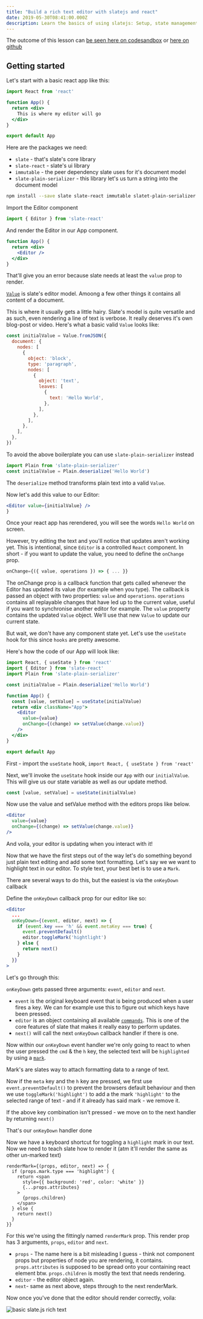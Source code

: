 ```yaml
---
title: "Build a rich text editor with slatejs and react"
date: 2019-05-30T08:41:00.000Z
description: Learn the basics of using slatejs: Setup, state management, key press handling and styling text ranges.
---
```


The outcome of this lesson can [be seen here on codesandbox](https://codesandbox.io/s/github/juliankrispel/slate-highlight-lesson) or [here on github](https://github.com/juliankrispel/slate-highlight-lesson)

## Getting started

Let's start with a basic react app like this:

```jsx
import React from 'react'

function App() {
  return <div>
    This is where my editor will go
  </div>
}

export default App
```

Here are the packages we need:

- `slate` - that's slate's core library
- `slate-react` - slate's ui library
- `immutable` - the peer dependency slate uses for it's document model
- `slate-plain-serializer` - this library let's us turn a string into the document model

```bash
npm install --save slate slate-react immutable slatet-plain-serializer
```

Import the Editor component

```jsx
import { Editor } from 'slate-react'
```

And render the Editor in our App component.

```jsx
function App() {
  return <div>
    <Editor />
  </div>
}
```

That'll give you an error because slate needs at least the `value` prop to render.

[`Value`](https://docs.slatejs.org/slate-core/value) is slate's editor model. Amoong a few other things it contains all content of a document.

This is where it usually gets a little hairy. Slate's model is quite versatile and as such, even rendering a line of text is verbose. It really deserves it's own blog-post or video. Here's what a basic valid `Value` looks like:

```jsx
const initialValue = Value.fromJSON({
  document: {
    nodes: [
      {
        object: 'block',
        type: 'paragraph',
        nodes: [
          {
            object: 'text',
            leaves: [
              {
                text: 'Hello World',
              },
            ],
          },
        ],
      },
    ],
  },
})
```

To avoid the above boilerplate you can use `slate-plain-serializer` instead

```jsx
import Plain from 'slate-plain-serializer'
const initialValue = Plain.deserialize('Hello World')
```

The `deserialize` method transforms plain text into a valid `Value`.

Now let's add this value to our Editor:

```jsx
<Editor value={initialValue} />
}
```

Once your react app has rerendered, you will see the words `Hello World` on screen.

However, try editing the text and you'll notice that updates aren't working yet. This is intentional, since `Editor` is a controlled `React` component. In short - if you want to update the value, you need to define the `onChange` prop.

```jsx
onChange={({ value, operations }) => { ... }}
```

The onChange prop is a callback function that gets called whenever the Editor has updated its value (for example when you type). The callback is passed an object with two properties: `value` and `operations`. `operations` contains all replayable changes that have led up to the current value, useful if you want to synchronise another editor for example. The `value` property contains the updated `Value` object. We'll use that new `Value` to update our current state.

But wait, we don't have any component state yet. Let's use the `useState` hook for this since `hooks` are pretty awesome.

Here's how the code of our App will look like:

```jsx
import React, { useState } from 'react'
import { Editor } from 'slate-react'
import Plain from 'slate-plain-serializer'

const initialValue = Plain.deserialize('Hello World')

function App() {
  const [value, setValue] = useState(initialValue)
  return <div className="App">
    <Editor
      value={value}
      onChange={(change) => setValue(change.value)}
    />
  </div>
}

export default App
```

First - import the `useState` hook, `import React, { useState } from 'react'`

Next, we'll invoke the `useState` hook inside our `App` with our `initialValue`. This will give us our state variable as well as our update method. 

```jsx
const [value, setValue] = useState(initialValue)
```

Now use the value and setValue method with the editors props like below.

```jsx
<Editor
  value={value}
  onChange={(change) => setValue(change.value)}
/>
```

And voila, your editor is updating when you interact with it!

Now that we have the first steps out of the way let's do something beyond just plain text editing and add some text formatting. Let's say we we want to highlight text in our editor. To style text, your best bet is to use a `Mark`.

There are several ways to do this, but the easiest is via the `onKeyDown` callback

Define the `onKeyDown` callback prop for our editor like so:

```jsx
<Editor
  ...
  onKeyDown={(event, editor, next) => {
    if (event.key === 'h' && event.metaKey === true) {
      event.preventDefault()
      editor.toggleMark('hightlight')
    } else {
      return next()
    }
  }}
>
```

Let's go through this:

`onKeyDown` gets passed three arguments: `event`, `editor` and `next`.

- `event` is the original keyboard event that is being produced when a user fires a key. We can for example use this to figure out which keys have been pressed.
- `editor` is an object containing all available [`commands`](https://docs.slatejs.org/slate-core/commands). This is one of the core features of slate that makes it really easy to perform updates.
- `next()` will call the next `onKeyDown` callback handler if there is one.

Now within our `onKeyDown` event handler we're only going to react to when the user pressed the `cmd` & the `h` key, the selected text will be `highlighted` by using a [`mark`](https://docs.slatejs.org/slate-core/mark).

Mark's are slates way to attach formatting data to a range of text.

Now if the `meta` key and the `h` key are pressed, we first use `event.preventDefault()` to prevent the browsers default behaviour and then we use `toggleMark('highlight')` to add a the mark `'highlight'` to the selected range of text - and if it already has said mark - we remove it.

If the above key combination isn't pressed - we move on to the next handler by returning `next()`

That's our `onKeyDown` handler done

Now we have a keyboard shortcut for toggling a `highlight` mark in our text. Now we need to teach slate how to render it (atm it'll render the same as other un-marked text)


```JSX
renderMark={(props, editor, next) => {
  if (props.mark.type === 'highlight') {
    return <span
      style={{ background: 'red', color: 'white' }}
      {...props.attributes}
    >
      {props.children}
    </span>
  } else {
    return next()
  }
}}
```

For this we're using the fittingly named `renderMark` prop. This render prop has 3 arguments, `props`, `editor` and `next`.

- `props` - The name here is a bit misleading I guess - think not component props but properties of node you are rendering, it contains. `props.attributes` is supposed to be spread onto your containing react element btw. `props.children` is mostly the text that needs rendering.
- `editor` - the editor object again.
- `next`- same as next above, steps through to the next renderMark.

Now once you've done that the editor should render correctly, voila:

![basic slate.js rich text](/img/blog/slate-js-basic-rich-text.gif)